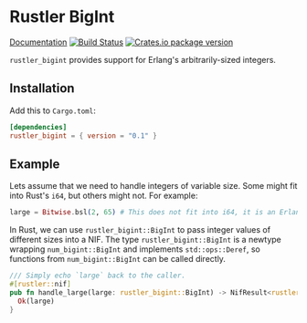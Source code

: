 # Rustler BigInt

[Documentation](https://docs.rs/rustler_bigint/latest/rustler_bigint)
[![Build Status](https://github.com/rusterlium/rustler/workflows/CI/badge.svg?branch=master)](https://github.com/rusterlium/rustler/actions/workflows/main.yml)
[![Crates.io package version](https://img.shields.io/crates/v/rustler_bigint.svg)](https://crates.io/crates/rustler_bigint)

`rustler_bigint` provides support for Erlang's arbitrarily-sized integers.

## Installation

Add this to `Cargo.toml`:

```toml
[dependencies]
rustler_bigint = { version = "0.1" }
```

## Example

Lets assume that we need to handle integers of variable size. Some might fit
into Rust's `i64`, but others might not. For example:

```elixir
large = Bitwise.bsl(2, 65) # This does not fit into i64, it is an Erlang big integer
```

In Rust, we can use `rustler_bigint::BigInt` to pass integer values of
different sizes into a NIF. The type `rustler_bigint::BigInt` is a newtype
wrapping `num_bigint::BigInt` and implements `std::ops::Deref`, so functions
from `num_bigint::BigInt` can be called directly.

```rust
/// Simply echo `large` back to the caller.
#[rustler::nif]
pub fn handle_large(large: rustler_bigint::BigInt) -> NifResult<rustler_bigint::BigInt> {
  Ok(large)
}
```
